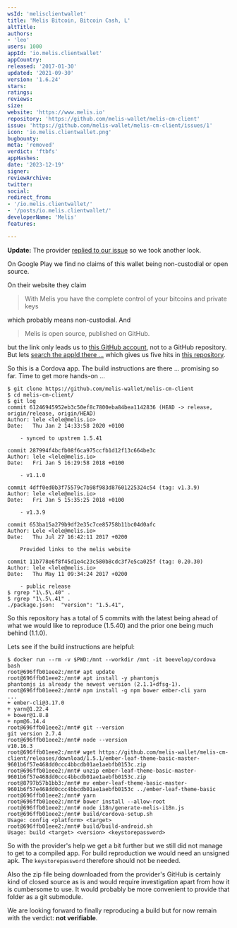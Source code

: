 ```yaml
---
wsId: 'melisclientwallet'
title: 'Melis Bitcoin, Bitcoin Cash, L'
altTitle: 
authors:
- 'leo'
users: 1000
appId: 'io.melis.clientwallet'
appCountry: 
released: '2017-01-30'
updated: '2021-09-30'
version: '1.6.24'
stars: 
ratings: 
reviews: 
size: 
website: 'https://www.melis.io'
repository: 'https://github.com/melis-wallet/melis-cm-client'
issue: 'https://github.com/melis-wallet/melis-cm-client/issues/1'
icon: 'io.melis.clientwallet.png'
bugbounty: 
meta: 'removed'
verdict: 'ftbfs'
appHashes: 
date: '2023-12-19'
signer: 
reviewArchive: 
twitter: 
social: 
redirect_from:
- '/io.melis.clientwallet/'
- '/posts/io.melis.clientwallet/'
developerName: 'Melis'
features: 

---
```


**Update:** The provider
[replied to our issue](https://github.com/melis-wallet/melis-cm-client/issues/1#issuecomment-619886541)
so we took another look.

On Google Play we find no claims of this wallet being non-custodial or open
source.

On their website they claim

> With Melis you have the complete control of your bitcoins and private keys

which probably means non-custodial. And

> Melis is open source, published on GitHub.

but the link only leads us to [this GitHub account](https://github.com/melis-wallet),
not to a GitHub repository. But lets
[search the appId there ...](https://github.com/search?q=org%3Amelis-wallet+%22io.melis.clientwallet%22&type=Code) 
which gives us five hits in [this repository](https://github.com/melis-wallet/melis-cm-client).

So this is a Cordova app. The build instructions are there ... promising so far.
Time to get more hands-on ...

```
$ git clone https://github.com/melis-wallet/melis-cm-client
$ cd melis-cm-client/
$ git log
commit 61246945952eb3c50ef8c7800eba84bea1142836 (HEAD -> release, origin/release, origin/HEAD)
Author: lele <lele@melis.io>
Date:   Thu Jan 2 14:33:58 2020 +0100

    - synced to upstrem 1.5.41

commit 287994f4bcfb08f6ca975ccfb1d12f13c664be3c
Author: lele <lele@melis.io>
Date:   Fri Jan 5 16:29:58 2018 +0100

    - v1.1.0

commit 4dff0ed0b3f75579c7b98f983d87601225324c54 (tag: v1.3.9)
Author: lele <lele@melis.io>
Date:   Fri Jan 5 15:35:25 2018 +0100

    - v1.3.9

commit 653ba15a279b9df2e35c7ce85758b11bc04d0afc
Author: Lele <lele@melis.io>
Date:   Thu Jul 27 16:42:11 2017 +0200

    Provided links to the melis website

commit 11b778e6f8f45d1e4c23c580b8cdc3f7e5ca025f (tag: 0.20.30)
Author: lele <lele@melis.io>
Date:   Thu May 11 09:34:24 2017 +0200

    - public release
$ rgrep "1\.5\.40" .
$ rgrep "1\.5\.41" .
./package.json:  "version": "1.5.41",
```

So this repository has a total of 5 commits with the latest being ahead of what
we would like to reproduce (1.5.40) and the prior one being much behind (1.1.0).

Lets see if the build instructions are helpful:

```
$ docker run --rm -v $PWD:/mnt --workdir /mnt -it beevelop/cordova bash
root@696ffb01eee2:/mnt# apt update
root@696ffb01eee2:/mnt# apt install -y phantomjs
phantomjs is already the newest version (2.1.1+dfsg-1).
root@696ffb01eee2:/mnt# npm install -g npm bower ember-cli yarn
...
+ ember-cli@3.17.0
+ yarn@1.22.4
+ bower@1.8.8
+ npm@6.14.4
root@696ffb01eee2:/mnt# git --version
git version 2.7.4
root@696ffb01eee2:/mnt# node --version
v10.16.3
root@696ffb01eee2:/mnt# wget https://github.com/melis-wallet/melis-cm-client/releases/download/1.5.1/ember-leaf-theme-basic-master-9601b6f57e468dd0ccc4bbcdb01ae1aebfb0153c.zip
root@696ffb01eee2:/mnt# unzip ember-leaf-theme-basic-master-9601b6f57e468dd0ccc4bbcdb01ae1aebfb0153c.zip
root@8797b57b1bb3:/mnt# mv ember-leaf-theme-basic-master-9601b6f57e468dd0ccc4bbcdb01ae1aebfb0153c ../ember-leaf-theme-basic
root@696ffb01eee2:/mnt# yarn
root@696ffb01eee2:/mnt# bower install --allow-root
root@696ffb01eee2:/mnt# node i18n/generate-melis-i18n.js
root@696ffb01eee2:/mnt# build/cordova-setup.sh
Usage: config <platform> <target>
root@696ffb01eee2:/mnt# build/build-android.sh
Usage: build <target> <version> <keystorepassword>
```

So with the provider's help we get a bit further but we still did not manage to
get to a compiled app. For build reproduction we would need an unsigned apk. The
`keystorepassword` therefore should not be needed.

Also the zip file being downloaded from the provider's GitHub is certainly kind
of closed source as is and would require investigation apart from how it is
cumbersome to use. It would probably be more convenient to provide that folder
as a git submodule.

We are looking forward to finally reproducing a build but for now remain with
the verdict: **not verifiable**.
